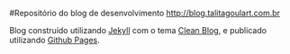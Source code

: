 #Repositório do blog de desenvolvimento http://blog.talitagoulart.com.br

Blog construído utilizando [Jekyll](http://jekyllrb.com/) com o tema [Clean Blog](http://ironsummitmedia.github.io/startbootstrap-clean-blog-jekyll/), e publicado utilizando [Github Pages](https://pages.github.com/).
